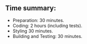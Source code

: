 ##  Time summary:

* Preparation: 30 minutes.
* Coding: 2 hours (including tests).
* Styling 30 minutes.
* Building and Testing: 30 minutes.